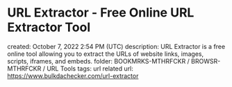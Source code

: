 # URL Extractor - Free Online URL Extractor Tool

created: October 7, 2022 2:54 PM (UTC)
description: URL Extractor is a free online tool allowing you to extract the URLs of website links, images, scripts, iframes, and embeds.
folder: BOOKMRKS-MTHRFCKR / BROWSR-MTHRFCKR / URL Tools
tags: url related
url: https://www.bulkdachecker.com/url-extractor